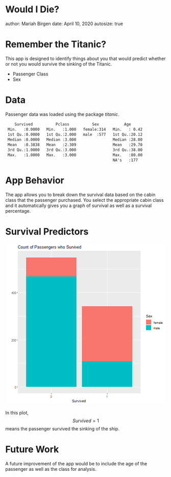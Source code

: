 

Would I Die?
=======================================================
author: Mariah Birgen
date: April 10, 2020
autosize: true

Remember the Titanic?
========================================================

This app is designed to identify things about you that would predict whether or not you would survive the sinking of the Titanic.

- Passenger Class
- Sex

Data
========================================================
Passenger data was loaded using the package *titanic*.

```
    Survived          Pclass          Sex           Age       
 Min.   :0.0000   Min.   :1.000   female:314   Min.   : 0.42  
 1st Qu.:0.0000   1st Qu.:2.000   male  :577   1st Qu.:20.12  
 Median :0.0000   Median :3.000                Median :28.00  
 Mean   :0.3838   Mean   :2.309                Mean   :29.70  
 3rd Qu.:1.0000   3rd Qu.:3.000                3rd Qu.:38.00  
 Max.   :1.0000   Max.   :3.000                Max.   :80.00  
                                               NA's   :177    
```



App Behavior
========================================================
The app allows you to break down the survival data based on the cabin class that the passenger purchased. You select the appropriate cabin class and it automatically gives you a graph of survival as well as a survival percentage.

Survival Predictors
========================================================


![plot of chunk unnamed-chunk-2](SellApp.Rmd-figure/unnamed-chunk-2-1.png)

In this plot, $$Survived = 1$$ means the passenger survived the sinking of the ship.

Future Work
=====================================================
A future improvement of the app would be to include the age of the passenger as well as the class for analysis.
